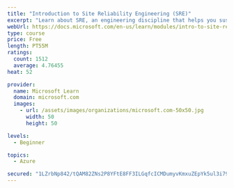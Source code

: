 ```yaml
---
title: "Introduction to Site Reliability Engineering (SRE)"
excerpt: "Learn about SRE, an engineering discipline that helps you sustainably achieve the appropriate level of reliability in your systems, services, and products."
webUrl: https://docs.microsoft.com/en-us/learn/modules/intro-to-site-reliability-engineering/
type: course
price: Free
length: PT55M
ratings:
  count: 1512
  average: 4.76455
heat: 52

provider:
  name: Microsoft Learn
  domain: microsoft.com
  images:
    - url: /assets/images/organizations/microsoft.com-50x50.jpg
      width: 50
      height: 50

levels:
  - Beginner

topics:
  - Azure

secured: "1LZrbNp842/tQAM82ZNs2P8YFtE8FF3ILGqfcICMDumyvKmxuZEpYk5ul3i79Q1lYEkjJ73fwCMxyW+sOby5bWf1Lg+Isuea9l3DBTFbJQyQabCbDQnqgtPuKBIoG8RhSgWhpFX6P+aC5D1EfQ+R6/oVW1SRj253kctV9Tai5SbcucDfjWVTGXl6c1vUvNoCL8NaGXQfKTiX1eS6bxoOi4zw/ZI9szESZOvFu8lEOExmK2Qhk3hnI3kjWdXBQ1Isj23NeTYtyYPXJBjKpUK5HnZGyqovOO0161+q84VK6K1sFCng9ymAoL7hZyVt+t7h/Ar7L5+9gkKH74gOB7obghtgEoYuAy04bpEY7b1U7mRCfIRdYbgXzZVi1vuv8iT/5S+4+zg/bOjH6A7AQDdHxPWjJ5mKF/8w0cis7tQxcaA=;QE7wjTxEoT1RjlLHwdppGA=="
---
```


